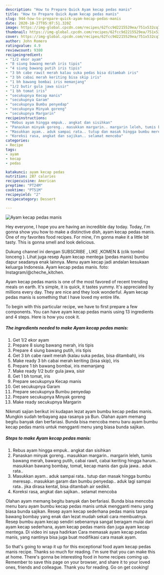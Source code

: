 ```yaml
---
description: "How to Prepare Quick Ayam kecap pedas manis"
title: "How to Prepare Quick Ayam kecap pedas manis"
slug: 944-how-to-prepare-quick-ayam-kecap-pedas-manis
date: 2020-10-27T05:07:51.320Z
image: https://img-global.cpcdn.com/recipes/62fcc9d2215529ea/751x532cq70/ayam-kecap-pedas-manis-foto-resep-utama.jpg
thumbnail: https://img-global.cpcdn.com/recipes/62fcc9d2215529ea/751x532cq70/ayam-kecap-pedas-manis-foto-resep-utama.jpg
cover: https://img-global.cpcdn.com/recipes/62fcc9d2215529ea/751x532cq70/ayam-kecap-pedas-manis-foto-resep-utama.jpg
author: John Romero
ratingvalue: 4.9
reviewcount: 9380
recipeingredient:
- "1/2 ekor ayam"
- "8 siung bawang merah iris tipis"
- "4 siung bawang putih iris tipis"
- "3 bh cabe rawit merah kalau suka pedas bisa ditambah iris"
- "3 bh cabai merah keriting bisa skip iris"
- "1 bh bawang bombai iris memanjang"
- "1/2 butir gula jawa sisir"
- "1 bh tomat iris"
- "secukupnya Kecap manis"
- "secukupnya Garam"
- "secukupnya Bumbu penyedap"
- "secukupnya Minyak goreng"
- "secukupnya Margarin"
recipeinstructions:
- "Rebus ayam hingga empuk.. angkat dan sisihkan"
- "Panaskan minyak goreng.. masukkan margarin.. margarin leleh, tumis bawang merah, bawang putih, cabai rawit, cabai keriting hingga harum.. masukkan bawang bombay, tomat, kecap manis dan gula jawa.. aduk rata.."
- "Masukkan ayam.. aduk sampai rata.. tutup dan masak hingga bumbu meresap.. masukkan garam dan bumbu penyedap.. aduk lagi sampai rata.. jika dirasa kental, bisa ditambah air sedikit."
- "Koreksi rasa, angkat dan sajikan.. selamat mencoba"
categories:
- Recipe
tags:
- ayam
- kecap
- pedas

katakunci: ayam kecap pedas 
nutrition: 287 calories
recipecuisine: American
preptime: "PT24M"
cooktime: "PT51M"
recipeyield: "2"
recipecategory: Dessert

---
```



![Ayam kecap pedas manis](https://img-global.cpcdn.com/recipes/62fcc9d2215529ea/751x532cq70/ayam-kecap-pedas-manis-foto-resep-utama.jpg)

Hey everyone, I hope you are having an incredible day today. Today, I'm gonna show you how to make a distinctive dish, ayam kecap pedas manis. One of my favorites food recipes. For mine, I'm gonna make it a little bit tasty. This is gonna smell and look delicious.

Dukung channel ini dengan SUBSCRIBE , LIKE ,KOMEN &amp; (clik tombol lonceng ). Lihat juga resep Ayam kecap mentega (pedas manis) bumbu dapur seadanya enak lainnya. Menu ayam kecap jadi andalan kesukaan keluarga Indonesia. Ayam kecap pedas manis. foto: Instagram/@cheche_kitchen.

Ayam kecap pedas manis is one of the most favored of recent trending meals on earth. It's simple, it is quick, it tastes yummy. It's appreciated by millions every day. They are nice and they look wonderful. Ayam kecap pedas manis is something that I have loved my entire life.


To begin with this particular recipe, we have to first prepare a few components. You can have ayam kecap pedas manis using 13 ingredients and 4 steps. Here is how you cook it.

<!--inarticleads1-->

##### The ingredients needed to make Ayam kecap pedas manis:

1. Get 1/2 ekor ayam
1. Prepare 8 siung bawang merah, iris tipis
1. Prepare 4 siung bawang putih, iris tipis
1. Get 3 bh cabe rawit merah (kalau suka pedas, bisa ditambah), iris
1. Make ready 3 bh cabai merah keriting (bisa skip), iris
1. Prepare 1 bh bawang bombai, iris memanjang
1. Make ready 1/2 butir gula jawa, sisir
1. Get 1 bh tomat, iris
1. Prepare secukupnya Kecap manis
1. Get secukupnya Garam
1. Prepare secukupnya Bumbu penyedap
1. Prepare secukupnya Minyak goreng
1. Make ready secukupnya Margarin


Nikmati sajian berikut ini kudapan lezat ayam bumbu kecap pedas manis. Mungkin sudah terbayang apa rasanya ya Bun. Olahan ayam memang begitu banyak dan berfariasi. Bunda bisa mencoba menu baru ayam bumbu kecap pedas manis untuk mengganti menu yang biasa bunda sajikan. 

<!--inarticleads2-->

##### Steps to make Ayam kecap pedas manis:

1. Rebus ayam hingga empuk.. angkat dan sisihkan
1. Panaskan minyak goreng.. masukkan margarin.. margarin leleh, tumis bawang merah, bawang putih, cabai rawit, cabai keriting hingga harum.. masukkan bawang bombay, tomat, kecap manis dan gula jawa.. aduk rata..
1. Masukkan ayam.. aduk sampai rata.. tutup dan masak hingga bumbu meresap.. masukkan garam dan bumbu penyedap.. aduk lagi sampai rata.. jika dirasa kental, bisa ditambah air sedikit.
1. Koreksi rasa, angkat dan sajikan.. selamat mencoba


Olahan ayam memang begitu banyak dan berfariasi. Bunda bisa mencoba menu baru ayam bumbu kecap pedas manis untuk mengganti menu yang biasa bunda sajikan. Resep ayam kecap sederhana pedas manis tanpa bawang bombay yang enak dan lezat mudah sekali cara membuatnya. Resep bumbu ayam kecap sendiri sebenarnya sangat beragam mulai dari ayam kecap sederhana, ayam kecap pedas manis dan juga ayam kecap mentega. Di video ini saya hadirkan Cara memasak ayam kecap pedas manis, yang nantinya bisa juga buat modifikasi cara masak ayam. 

So that's going to wrap it up for this exceptional food ayam kecap pedas manis recipe. Thanks so much for reading. I'm sure that you can make this at home. There's gonna be interesting food in home recipes coming up. Remember to save this page on your browser, and share it to your loved ones, friends and colleague. Thank you for reading. Go on get cooking!
